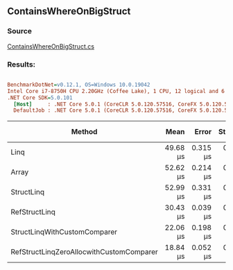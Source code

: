 ﻿## ContainsWhereOnBigStruct

### Source
[ContainsWhereOnBigStruct.cs](../../src/StructLinq.Benchmark/ContainsWhereOnBigStruct.cs)

### Results:
``` ini

BenchmarkDotNet=v0.12.1, OS=Windows 10.0.19042
Intel Core i7-8750H CPU 2.20GHz (Coffee Lake), 1 CPU, 12 logical and 6 physical cores
.NET Core SDK=5.0.101
  [Host]     : .NET Core 5.0.1 (CoreCLR 5.0.120.57516, CoreFX 5.0.120.57516), X64 RyuJIT
  DefaultJob : .NET Core 5.0.1 (CoreCLR 5.0.120.57516, CoreFX 5.0.120.57516), X64 RyuJIT


```
|                                   Method |     Mean |    Error |   StdDev | Ratio | Gen 0 | Gen 1 | Gen 2 | Allocated |
|----------------------------------------- |---------:|---------:|---------:|------:|------:|------:|------:|----------:|
|                                     Linq | 49.68 μs | 0.315 μs | 0.294 μs |  1.00 |     - |     - |     - |      80 B |
|                                    Array | 52.62 μs | 0.214 μs | 0.190 μs |  1.06 |     - |     - |     - |      80 B |
|                               StructLinq | 52.99 μs | 0.331 μs | 0.310 μs |  1.07 |     - |     - |     - |         - |
|                            RefStructLinq | 30.43 μs | 0.039 μs | 0.030 μs |  0.61 |     - |     - |     - |         - |
|             StructLinqWithCustomComparer | 22.06 μs | 0.198 μs | 0.165 μs |  0.44 |     - |     - |     - |         - |
| RefStructLinqZeroAllocwithCustomComparer | 18.84 μs | 0.052 μs | 0.046 μs |  0.38 |     - |     - |     - |         - |
